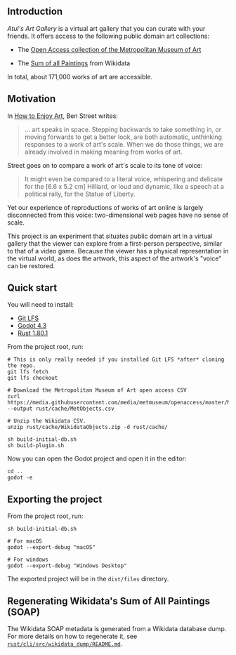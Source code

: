 ## Introduction

_Atul's Art Gallery_ is a virtual art gallery that you can curate with your
friends. It offers access to the following public domain art collections:

* The [Open Access collection of the Metropolitan Museum of Art](https://www.metmuseum.org/about-the-met/policies-and-documents/open-access)

* The [Sum of all Paintings](https://www.wikidata.org/wiki/Wikidata:WikiProject_sum_of_all_paintings) from Wikidata

In total, about 171,000 works of art are accessible.

## Motivation

In [How to Enjoy Art][], Ben Street writes:

> ... art speaks in space. Stepping backwards to take something in, or moving
> forwards to get a better look, are both automatic, unthinking responses to
> a work of art's scale. When we do those things, we are already involved in
> making meaning from works of art.

<!-- The obove passage is from page 40. -->

Street goes on to compare a work of art's scale to its tone of voice:

> It might even be compared to a literal voice, whispering and delicate
> for the [6.6 x 5.2 cm] Hilliard, or loud and dynamic, like a speech
> at a political rally, for the Statue of Liberty.

<!-- The above passage is from page 56. -->

Yet our experience of reproductions of works of art online is largely
disconnected from this voice: two-dimensional web pages have no sense
of scale.

This project is an experiment that situates public domain art in a
virtual gallery that the viewer can explore from a first-person
perspective, similar to that of a video game. Because the viewer
has a physical representation in the virtual world, as does the
artwork, this aspect of the artwork's "voice" can be restored.

[How to Enjoy Art]: https://yalebooks.yale.edu/book/9780300267617/how-to-enjoy-art/

## Quick start

You will need to install:
* [Git LFS](https://git-lfs.com/)
* [Godot 4.3](https://godotengine.org/)
* [Rust 1.80.1](https://www.rust-lang.org/)

From the project root, run:

```
# This is only really needed if you installed Git LFS *after* cloning the repo.
git lfs fetch
git lfs checkout

# Download the Metropolitan Museum of Art open access CSV
curl https://media.githubusercontent.com/media/metmuseum/openaccess/master/MetObjects.csv --output rust/cache/MetObjects.csv

# Unzip the Wikidata CSV.
unzip rust/cache/WikidataObjects.zip -d rust/cache/

sh build-initial-db.sh
sh build-plugin.sh
```

Now you can open the Godot project and open it in the editor:

```
cd ..
godot -e
```

## Exporting the project

From the project root, run:

```
sh build-initial-db.sh

# For macOS
godot --export-debug "macOS"

# For windows
godot --export-debug "Windows Desktop"
```

The exported project will be in the `dist/files` directory.

## Regenerating Wikidata's Sum of All Paintings (SOAP)

The Wikidata SOAP metadata is generated from a Wikidata database
dump. For more details on how to regenerate it, see
[`rust/cli/src/wikidata_dump/README.md`](rust/cli/src/wikidata_dump/README.md).

